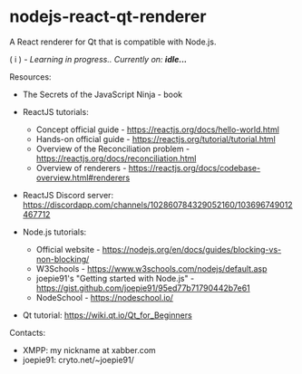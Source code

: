 # nodejs-react-qt-renderer
A React renderer for Qt that is compatible with Node.js.

( i ) - _Learning in progress.. Currently on:_ ___idle...___

Resources:

* The Secrets of the JavaScript Ninja - book

* ReactJS tutorials:
  * Concept official guide - https://reactjs.org/docs/hello-world.html
  * Hands-on official guide - https://reactjs.org/tutorial/tutorial.html
  * Overview of the Reconciliation problem - https://reactjs.org/docs/reconciliation.html
  * Overview of renderers - https://reactjs.org/docs/codebase-overview.html#renderers
* ReactJS Discord server: https://discordapp.com/channels/102860784329052160/103696749012467712

* Node.js tutorials:

  * Official website - https://nodejs.org/en/docs/guides/blocking-vs-non-blocking/
  * W3Schools - https://www.w3schools.com/nodejs/default.asp
  * joepie91's "Getting started with Node.js" - https://gist.github.com/joepie91/95ed77b71790442b7e61
  * NodeSchool - https://nodeschool.io/

* Qt tutorial: https://wiki.qt.io/Qt_for_Beginners


Contacts:
* XMPP: my nickname at xabber.com
* joepie91: cryto.net/~joepie91/
